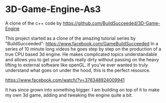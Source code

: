 # 3D-Game-Engine-As3
A clone of the c++ code by https://github.com/BuildSucceeded/3D-Game-Engine

This project started as a clone of the amazing tutorial series by "BuildSucceeded":
https://www.facebook.com/GameBuildSucceeded
In a series of 10 minute long videos he goes step by step on the production of a true CPU based 3d engine.
He makes complicated topics understandable and allows you to get your hands really dirty without passing on the heavy lifting to external
software like openGL.
If you've ever wanted to truly understand what goes on under the hood, this is the perfect resource.

https://www.facebook.com/watch/?v=378348924009941

It has since grown into something bigger. I am building on top of it to make my own 3d game, adding and tweaking the engine quite a bit.
